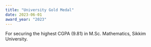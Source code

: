 ```yaml
---
title: "University Gold Medal"
date: 2023-06-01
award_year: "2023"
---
```

For securing the highest CGPA (9.81) in M.Sc. Mathematics, Sikkim University.
